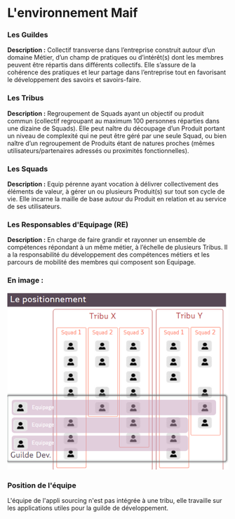 
# L'environnement Maif

### Les Guildes

**Description :**
Collectif transverse dans l’entreprise construit autour d’un domaine Métier, d’un champ de pratiques ou d’intérêt(s) dont les membres peuvent être répartis dans différents collectifs. Elle s’assure de la cohérence des pratiques et leur partage dans l’entreprise tout en favorisant le développement des savoirs et savoirs-faire​.


### Les Tribus

**Description :**
Regroupement de Squads ayant un objectif ou produit commun (collectif regroupant au maximum 100 personnes réparties dans une dizaine de Squads). Elle peut naître du découpage d’un Produit portant un niveau de complexité qui ne peut être géré par une seule Squad, ou bien naître d’un regroupement de Produits étant de natures proches (mêmes utilisateurs/partenaires adressés ou proximités fonctionnelles).

### Les Squads

**Description :**
Equip pérenne ayant vocation à délivrer collectivement des éléments de valeur, à gérer un ou plusieurs Produit(s) sur tout son cycle de vie. Elle incarne la maille de base autour du Produit en relation et au service de ses utilisateurs.

### Les Responsables d'Equipage (RE)

**Description :**
En charge de faire grandir et rayonner un ensemble de compétences répondant à un même métier, à l’échelle de plusieurs Tribus. Il a la responsabilité du développement des compétences métiers et les parcours de mobilité des membres qui composent son Equipage.

### En image : 

![Positionnement](./img/stage-maif/positionnement.png)

### Position de l'équipe

L'équipe de l'appli sourcing n'est pas intégrée à une tribu, elle travaille sur les applications utiles pour la guilde de développement.